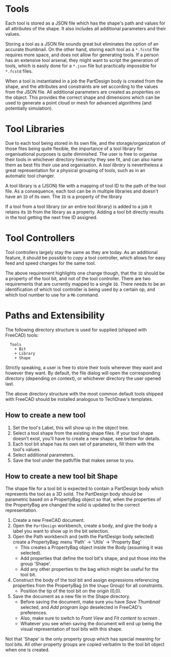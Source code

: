 # Tools

Each tool is stored as a JSON file which has the shape's path and values
for all attributes of the shape. It also includes all additional
parameters and their values.

Storing a tool as a JSON file sounds great but eliminates the option of
an accurate thumbnail. On the other hand, storing each tool as a `*.fcstd`
file requires more space, and does not allow for generating tools. If a
person has an extensive tool arsenal, they might want to script the
generation of tools, which is easily done for a `*.json` file but
practically impossible for `*.fcstd` files.

When a tool is instantiated in a job the PartDesign body is created from
the shape, and the attributes and constraints are set according to the
values from the JSON file. All additional parameters are created as
properties on the object. This provides the correct shape and dimensions
which can be used to generate a point cloud or mesh for advanced
algorithms (and potentially simulation).

# Tool Libraries

Due to each tool being stored in its own file, and the storage/organization
of those files being quite flexible, the importance of a tool library for
organisational purposes is quite diminished. The user is free to organise
their tools in whichever directory hierarchy they see fit, and can also
name them as best fits their use and organisation. A _tool library_ is
nevertheless a great representation for a physical grouping of tools,
such as in an automatic tool changer.

A tool library is a (JSON) file with a mapping of tool ID to the path of
the tool file. As a consequence, each tool can be in multiple libraries
and doesn't have an `ID` of its own. The `ID` is a property of the library

If a tool from a tool library (or an entire tool library) is added to a
job it retains its `ID` from the library as a property. Adding a tool bit
directly results in the tool getting the next free ID assigned.

# Tool Controllers

Tool controllers largely stay the same as they are today. As an additional
feature, it should be possible to _copy_ a tool controller, which allows
for easy feed and speed changes for the same tool.

The above requirement highlights one change though, that the `ID` should
be a property of the tool bit, and not of the tool controller. There are
two requirements that are currently mapped to a single `ID`. There needs
to be an identification of which tool controller is being used by a
certain op, and which tool number to use for a `M6` command.

# Paths and Extensibility

The following directory structure is used for supplied
(shipped with FreeCAD) tools:
```
  Tools
    + Bit
    + Library
    + Shape
```

Strictly speaking, a user is free to store their tools wherever they
want and however they want. By default, the file dialog will open the
corresponding directory (depending on context), or whichever directory
the user opened last.

The above directory structure with the most common default tools shipped
with FreeCAD should be installed analogous to TechDraw's templates.

## How to create a new tool

1.  Set the tool's Label, this will show up in the object tree.
1.  Select a tool shape from the existing shape files.
        If your tool shape doesn't exist, you'll have to create a new
        shape, see below for details.
1.  Each tool bit shape has its own set of parameters,
        fill them with the tool's values.
1.  Select additional parameters.
1.  Save the tool under the path/file that makes sense to you.


## How to create a new tool bit Shape

The shape file for a tool bit is expected to contain a PartDesign body
which represents the tool as a 3D solid. The PartDesign body should be
parametric based on a PropertyBag object so that, when the properties
of the PropertyBag are changed the solid is updated to the correct
representation.

1.  Create a new FreeCAD document.
1.  Open the `PartDesign` workbench, create a body, and give the body
        a label you want to show up in the bit selection.
1.  Open the Path workbench and (with the PartDesign body selected)
        create a PropertyBag:
            menu 'Path' -> 'Utils' -> 'Property Bag'
    * This creates a PropertyBag object inside the Body
        (assuming it was selected).
    * Add properties that define the tool bit's shape, and put those
        into the group 'Shape'.
    * Add any other properties to the bag which might be useful for
        the tool bit.
1.  Construct the body of the tool bit and assign expressions referencing
        properties from the PropertyBag (in the `Shape` Group) for all
        constraints.
    * Position the tip of the tool bit on the origin (0,0).
1.  Save the document as a new file in the Shape directory.
    * Before saving the document, make sure you have _Save Thumbnail_
        selected, and _Add program logo_ deselected in FreeCAD's
        preferences.
    * Also, make sure to switch to _Front View_ and
        _Fit content to screen_ .
    * Whatever you see when saving the document will end up being the
        visual representation of tool bits with this shape.

Not that 'Shape' is the only property group which has special meaning
for tool bits. All other property groups are copied verbatim to the
tool bit object when one is created.
